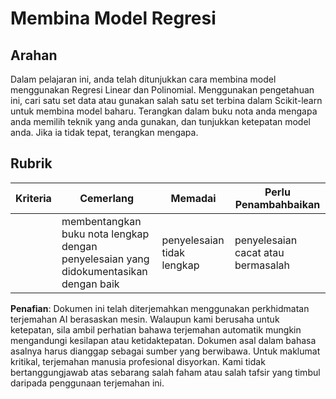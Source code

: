 # Membina Model Regresi

## Arahan

Dalam pelajaran ini, anda telah ditunjukkan cara membina model menggunakan Regresi Linear dan Polinomial. Menggunakan pengetahuan ini, cari satu set data atau gunakan salah satu set terbina dalam Scikit-learn untuk membina model baharu. Terangkan dalam buku nota anda mengapa anda memilih teknik yang anda gunakan, dan tunjukkan ketepatan model anda. Jika ia tidak tepat, terangkan mengapa.

## Rubrik

| Kriteria | Cemerlang                                                     | Memadai                    | Perlu Penambahbaikan           |
| -------- | ------------------------------------------------------------- | -------------------------- | ------------------------------ |
|          | membentangkan buku nota lengkap dengan penyelesaian yang didokumentasikan dengan baik | penyelesaian tidak lengkap | penyelesaian cacat atau bermasalah |

**Penafian**:
Dokumen ini telah diterjemahkan menggunakan perkhidmatan terjemahan AI berasaskan mesin. Walaupun kami berusaha untuk ketepatan, sila ambil perhatian bahawa terjemahan automatik mungkin mengandungi kesilapan atau ketidaktepatan. Dokumen asal dalam bahasa asalnya harus dianggap sebagai sumber yang berwibawa. Untuk maklumat kritikal, terjemahan manusia profesional disyorkan. Kami tidak bertanggungjawab atas sebarang salah faham atau salah tafsir yang timbul daripada penggunaan terjemahan ini.